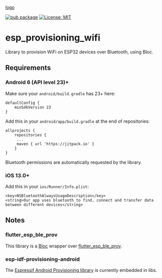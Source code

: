 
[logo]

[![pub package][pub_badge]][pub_link]
[![License: MIT][license_badge]][license_link]

# esp_provisioning_wifi

Library to provision WiFi on ESP32 devices over Bluetooth, using Bloc.

## Requirements

### Android 6 (API level 23)+

Make sure your `android/build.gradle` has 23+ here:

```
defaultConfig {
    minSdkVersion 23
}
```

Add this in your `android/app/build.gradle` at the end of repositories:

```
allprojects {
    repositories {
   	 ...
   	 maven { url 'https://jitpack.io' }
    }
}
```

Bluetooth permissions are automatically requested by the library.

### iOS 13.0+


Add this in your `ios/Runner/Info.plist`:
```
<key>NSBluetoothAlwaysUsageDescription</key>
<string>Our app uses bluetooth to find, connect and transfer data between different devices</string>
```

## Notes

### flutter_esp_ble_prov

This library is a [Bloc](https://pub.dev/packages/flutter_bloc) wrapper over [flutter_esp_ble_prov](https://pub.dev/packages/flutter_esp_ble_prov).

### esp-idf-provisioning-android

The [Espressif Android Provisioning library](https://github.com/espressif/esp-idf-provisioning-android) is currently embedded in libs.

[logo]: https://raw.githubusercontent.com/alanmosely/esp_provisioning_wifi/master/logo.png
[pub_badge]: https://img.shields.io/pub/v/esp_provisioning_wifi.svg
[pub_link]: https://pub.dartlang.org/packages/esp_provisioning_wifi
[license_badge]: https://img.shields.io/badge/license-MIT-blue.svg
[license_link]: https://opensource.org/licenses/MIT